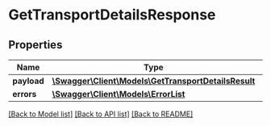 # GetTransportDetailsResponse

## Properties
Name | Type | Description | Notes
------------ | ------------- | ------------- | -------------
**payload** | [**\Swagger\Client\Models\GetTransportDetailsResult**](GetTransportDetailsResult.md) |  | [optional] 
**errors** | [**\Swagger\Client\Models\ErrorList**](ErrorList.md) |  | [optional] 

[[Back to Model list]](../../README.md#documentation-for-models) [[Back to API list]](../../README.md#documentation-for-api-endpoints) [[Back to README]](../../README.md)

